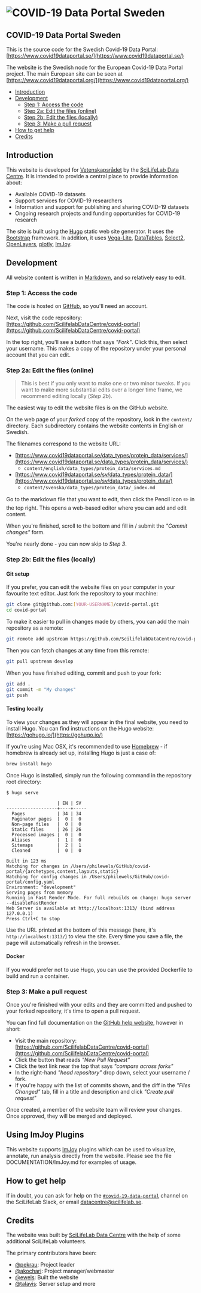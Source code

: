 # ![COVID-19 Data Portal Sweden](static/img/site_logo/CV19DP_logo_oneliner_SWE.png)

## COVID-19 Data Portal Sweden

This is the source code for the Swedish Covid-19 Data Portal:
[https://www.covid19dataportal.se/](https://www.covid19dataportal.se/)

The website is the Swedish node for the European Covid-19 Data Portal project.
The main European site can be seen at [https://www.covid19dataportal.org/](https://www.covid19dataportal.org/)

- [Introduction](#introduction)
- [Development](#development)
    - [Step 1: Access the code](#step-1-access-the-code)
    - [Step 2a: Edit the files (online)](#step-2a-edit-the-files-online)
    - [Step 2b: Edit the files (locally)](#step-2b-edit-the-files-locally)
    - [Step 3: Make a pull request](#step-3-make-a-pull-request)
- [How to get help](#how-to-get-help)
- [Credits](#credits)

## Introduction

This website is developed for [Vetenskapsrådet](https://www.vr.se/) by the [SciLifeLab Data Centre](https://www.scilifelab.se/data/).
It is intended to provide a central place to provide information about:

- Available COVID-19 datasets
- Support services for COVID-19 researchers
- Information and support for publishing and sharing COVID-19 datasets
- Ongoing research projects and funding opportunities for COVID-19 research

The site is built using the [Hugo](https://gohugo.io/) static web site generator.
It uses the [Bootstrap](https://getbootstrap.com/) framework. In addition, it uses [Vega-Lite](https://vega.github.io/vega-lite/), [DataTables](https://datatables.net/), [Select2](https://select2.org/), [OpenLayers](https://openlayers.org/), [plotly](https://plotly.com/), [ImJoy](https://imjoy.io/).

## Development

All website content is written in [Markdown](https://guides.github.com/features/mastering-markdown/), and so relatively easy to edit.

### Step 1: Access the code

The code is hosted on [GitHub](http://github.com/), so you'll need an account.

Next, visit the code repository: [https://github.com/ScilifelabDataCentre/covid-portal](https://github.com/ScilifelabDataCentre/covid-portal)

In the top right, you'll see a button that says _"Fork"_. Click this, then select your username.
This makes a copy of the repository under your personal account that you can edit.

### Step 2a: Edit the files (online)

> This is best if you only want to make one or two minor tweaks.
> If you want to make more substantial edits over a longer time frame, we recommend editing locally (_Step 2b_).

The easiest way to edit the website files is on the GitHub website.

On the web page of your _forked_ copy of the repository, look in the `content/` directory.
Each subdirectory contains the website contents in English or Swedish.

The filenames correspond to the website URL:

- [https://www.covid19dataportal.se/data_types/protein_data/services/](https://www.covid19dataportal.se/data_types/protein_data/services/)
    - `content/english/data_types/protein_data/services.md`
- [https://www.covid19dataportal.se/sv/data_types/protein_data/](https://www.covid19dataportal.se/sv/data_types/protein_data/)
    - `content/svenska/data_types/protein_data/_index.md`

Go to the markdown file that you want to edit, then click the Pencil icon :pencil2: in the top right.
This opens a web-based editor where you can add and edit content.

When you're finished, scroll to the bottom and fill in / submit the _"Commit changes"_ form.

You're nearly done - you can now skip to _Step 3_.

### Step 2b: Edit the files (locally)

#### Git setup

If you prefer, you can edit the website files on your computer in your favourite text editor.
Just fork the repository to your machine:

```bash
git clone git@github.com:[YOUR-USERNAME]/covid-portal.git
cd covid-portal
```

To make it easier to pull in changes made by others, you can add the main repository as a remote:

```bash
git remote add upstream https://github.com/ScilifelabDataCentre/covid-portal.git
```

Then you can fetch changes at any time from this remote:

```bash
git pull upstream develop
```

When you have finished editing, commit and push to your fork:

```bash
git add .
git commit -m "My changes"
git push
```

#### Testing locally

To view your changes as they will appear in the final website, you need to install Hugo.
You can find instructions on the Hugo website: [https://gohugo.io/](https://gohugo.io/)

If you're using Mac OSX, it's recommended to use [Homebrew](https://brew.sh/) -
if homebrew is already set up, installing Hugo is just a case of:

```bash
brew install hugo
```

Once Hugo is installed, simply run the following command in the repository root directory:

```console
$ hugo serve

                   | EN | SV
-------------------+----+-----
  Pages            | 34 | 34
  Paginator pages  |  0 |  0
  Non-page files   |  0 |  0
  Static files     | 26 | 26
  Processed images |  0 |  0
  Aliases          |  1 |  0
  Sitemaps         |  2 |  1
  Cleaned          |  0 |  0

Built in 123 ms
Watching for changes in /Users/philewels/GitHub/covid-portal/{archetypes,content,layouts,static}
Watching for config changes in /Users/philewels/GitHub/covid-portal/config.yaml
Environment: "development"
Serving pages from memory
Running in Fast Render Mode. For full rebuilds on change: hugo server --disableFastRender
Web Server is available at http://localhost:1313/ (bind address 127.0.0.1)
Press Ctrl+C to stop
```

Use the URL printed at the bottom of this message (here, it's `http://localhost:1313/`) to view the site.
Every time you save a file, the page will automatically refresh in the browser.

#### Docker

If you would prefer not to use Hugo, you can use the provided Dockerfile to build and run a container.

### Step 3: Make a pull request

Once you're finished with your edits and they are committed and pushed to your forked repository, it's time to open a pull request.

You can find full documentation on the [GitHub help website](https://help.github.com/en/github/collaborating-with-issues-and-pull-requests/about-pull-requests), however in short:

- Visit the main repository: [https://github.com/ScilifelabDataCentre/covid-portal](https://github.com/ScilifelabDataCentre/covid-portal)
- Click the button that reads _"New Pull Request"_
- Click the text link near the top that says _"compare across forks"_
- In the right-hand _"head repository"_ drop down, select your username / fork.
- If you're happy with the list of commits shown, and the diff in the _"Files Changed"_ tab, fill in a title and description and click _"Create pull request"_

Once created, a member of the website team will review your changes.
Once approved, they will be merged and deployed.

## Using ImJoy Plugins

This website supports [ImJoy](https://imjoy.io) plugins which can be used to visualize, annotate, run analysis directly from the website. Please see the file DOCUMENTATION/ImJoy.md for examples of usage.

## How to get help

If in doubt, you can ask for help on the [`#covid-19-data-portal`](https://scilifelab.slack.com/archives/C012X6S0D3N) channel on the SciLifeLab Slack, or email [datacentre@scilifelab.se](mailto:datacentre@scilifelab.se).

## Credits

The website was built by [SciLifeLab Data Centre](https://www.scilifelab.se/data/) with the help of some additional SciLifeLab volunteers.

The primary contributors have been:

- [@pekrau](http://github.com/pekrau/): Project leader
- [@akochari](http://github.com/akochari/): Project manager/webmaster
- [@ewels](https://github.com/ewels): Built the website
- [@talavis](https://github.com/talavis): Server setup and more
